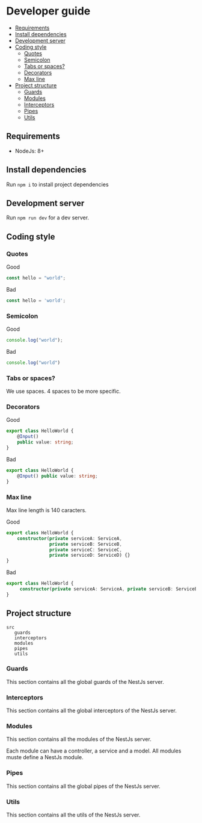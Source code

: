 # Developer guide

- [Requirements](#requirements)
- [Install dependencies](#install-dependencies)
- [Development server](#development-server)
- [Coding style](#development-server)
    - [Quotes](#quotes)
    - [Semicolon](#semicolon)
    - [Tabs or spaces?](#tabs-or-spaces)
    - [Decorators](#decorators)
    - [Max line](#max-line)
- [Project structure](#project-structure)
    - [Guards](#guards)
    - [Modules](#modules)
    - [Interceptors](#interceptors)
    - [Pipes](pipe)
    - [Utils](#utils)

## Requirements
- NodeJs: 8+

## Install dependencies
Run `npm i` to install project dependencies

## Development server

Run `npm run dev` for a dev server.

## Coding style

### Quotes
Good
```typescript
const hello = "world";
```

Bad
```typescript
const hello = 'world';
```

### Semicolon
Good
```typescript
console.log("world");
```

Bad
```typescript
console.log("world")
```

### Tabs or spaces?
We use spaces. 4 spaces to be more specific.

### Decorators
Good
```typescript
export class HelloWorld {
    @Input()
    public value: string;
}
```

Bad
```typescript
export class HelloWorld {
    @Input() public value: string;
}
```

### Max line
Max line length is 140 caracters.

Good
```typescript
export class HelloWorld {
    constructor(private serviceA: ServiceA,
                private serviceB: ServiceB,
                private serviceC: ServiceC,
                private serviceD: ServiceD) {}
}
```

Bad
```typescript
export class HelloWorld {
     constructor(private serviceA: ServiceA, private serviceB: ServiceB, private serviceC: ServiceC, private serviceD: ServiceD) {}
}
```

## Project structure
```
src
   guards
   interceptors
   modules
   pipes
   utils
```

### Guards
This section contains all the global guards of the NestJs server.

### Interceptors
This section contains all the global interceptors of the NestJs server.

### Modules
This section contains all the modules of the NestJs server.

Each module can have a controller, a service and a model. All modules muste define a NestJs module.

### Pipes
This section contains all the global pipes of the NestJs server.

### Utils
This section contains all the utils of the NestJs server.
